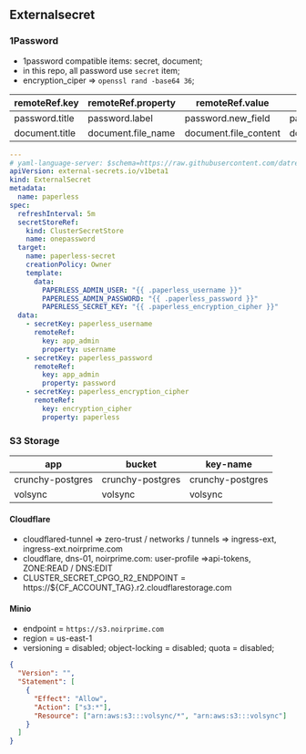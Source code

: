 ## Externalsecret

### 1Password

- 1password compatible items: secret, document;
- in this repo, all password use `secret` item;
- encryption_ciper => `openssl rand -base64 36`;

| remoteRef.key  | remoteRef.property | remoteRef.value       | ignored                     |
| -------------- | ------------------ | --------------------- | --------------------------- |
| password.title | password.label     | password.new_field    | password.section/notes/tags |
| document.title | document.file_name | document.file_content | document.section/notes/tags |

```yaml
---
# yaml-language-server: $schema=https://raw.githubusercontent.com/datreeio/CRDs-catalog/main/external-secrets.io/externalsecret_v1beta1.json
apiVersion: external-secrets.io/v1beta1
kind: ExternalSecret
metadata:
  name: paperless
spec:
  refreshInterval: 5m
  secretStoreRef:
    kind: ClusterSecretStore
    name: onepassword
  target:
    name: paperless-secret
    creationPolicy: Owner
    template:
      data:
        PAPERLESS_ADMIN_USER: "{{ .paperless_username }}"
        PAPERLESS_ADMIN_PASSWORD: "{{ .paperless_password }}"
        PAPERLESS_SECRET_KEY: "{{ .paperless_encryption_cipher }}"
  data:
    - secretKey: paperless_username
      remoteRef:
        key: app_admin
        property: username
    - secretKey: paperless_password
      remoteRef:
        key: app_admin
        property: password
    - secretKey: paperless_encryption_cipher
      remoteRef:
        key: encryption_cipher
        property: paperless
```

### S3 Storage

| app              | bucket           | key-name         |
| ---------------- | ---------------- | ---------------- |
| crunchy-postgres | crunchy-postgres | crunchy-postgres |
| volsync          | volsync          | volsync          |

#### Cloudflare

- cloudflared-tunnel => zero-trust / networks / tunnels => ingress-ext, ingress-ext.noirprime.com
- cloudflare, dns-01, noirprime.com: user-profile =>api-tokens, ZONE:READ / DNS:EDIT
- CLUSTER_SECRET_CPGO_R2_ENDPOINT = https://${CF_ACCOUNT_TAG}.r2.cloudflarestorage.com

#### Minio

- endpoint = `https://s3.noirprime.com`
- region = us-east-1
- versioning = disabled; object-locking = disabled; quota = disabled;

```json
{
  "Version": "",
  "Statement": [
    {
      "Effect": "Allow",
      "Action": ["s3:*"],
      "Resource": ["arn:aws:s3:::volsync/*", "arn:aws:s3:::volsync"]
    }
  ]
}
```
